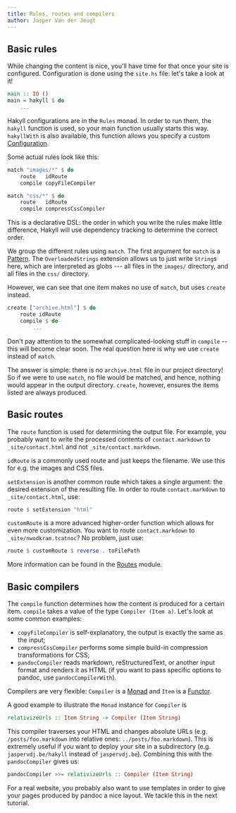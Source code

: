 ```yaml
---
title: Rules, routes and compilers
author: Jasper Van der Jeugt
---
```


Basic rules
-----------

While changing the content is nice, you'll have time for that once your site is
configured. Configuration is done using the `site.hs` file: let's take a look at
it!

```haskell
main :: IO ()
main = hakyll $ do
    ...
```

Hakyll configurations are in the `Rules` monad. In order to run them, the
`hakyll` function is used, so your main function usually starts this way.
`hakyllWith` is also available, this function allows you specify a custom
[Configuration].

[Configuration]: /reference/Hakyll-Core-Configuration.html

Some actual rules look like this:

```haskell
match "images/*" $ do
    route   idRoute
    compile copyFileCompiler

match "css/*" $ do
    route   idRoute
    compile compressCssCompiler

```

This is a declarative DSL: the order in which you write the rules make little
difference, Hakyll will use dependency tracking to determine the correct order.

We group the different rules using `match`. The first argument for `match` is a
[Pattern]. The `OverloadedStrings` extension allows us to just write `String`s
here, which are interpreted as globs --- all files in the `images/` directory,
and all files in the `css/` directory.

[Pattern]: /reference/Hakyll-Core-Identifier-Pattern.html

However, we can see that one item makes no use of `match`, but uses `create`
instead.

```haskell
create ["archive.html"] $ do
    route idRoute
    compile $ do
        ...
```

Don't pay attention to the somewhat complicated-looking stuff in `compile` --
this will become clear soon. The real question here is why we use `create`
instead of `match`.

The answer is simple: there is no `archive.html` file in our project directory!
So if we were to use `match`, no file would be matched, and hence, nothing
would appear in the output directory. `create`, however, ensures the items
listed are always produced.

Basic routes
------------

The `route` function is used for determining the output file. For example, you
probably want to write the processed contents of `contact.markdown` to
`_site/contact.html` and not `_site/contact.markdown`.

`idRoute` is a commonly used route and just keeps the filename. We use this for
e.g.  the images and CSS files.

`setExtension` is another common route which takes a single argument: the
desired extension of the resulting file. In order to route `contact.markdown` to
`_site/contact.html`, use:

```haskell
route $ setExtension "html"
```

`customRoute` is a more advanced higher-order function which allows for even
more customization. You want to route `contact.markdown` to
`_site/nwodkram.tcatnoc`? No problem, just use:

```haskell
route $ customRoute $ reverse . toFilePath
```

More information can be found in the [Routes] module.

[Routes]: /reference/Hakyll-Core-Routes.html

Basic compilers
---------------

The `compile` function determines how the content is produced for a certain
item. `compile` takes a value of the type `Compiler (Item a)`. Let's look at
some common examples:

- `copyFileCompiler` is self-explanatory, the output is exactly the same as the
  input;
- `compressCssCompiler` performs some simple build-in compression
  transformations for CSS;
- `pandocCompiler` reads markdown, reStructuredText, or another input format and
  renders it as HTML (if you want to pass specific options to pandoc, use
  `pandocCompilerWith`).

Compilers are very flexible: `Compiler` is a [Monad] and `Item` is a [Functor].

[Monad]: http://learnyouahaskell.com/a-fistful-of-monads
[Functor]: http://learnyouahaskell.com/functors-applicative-functors-and-monoids

A good example to illustrate the `Monad` instance for `Compiler` is

```haskell
relativizeUrls :: Item String -> Compiler (Item String)
```

This compiler traverses your HTML and changes absolute URLs (e.g.
`/posts/foo.markdown` into relative ones: `../posts/foo.markdown`). This is
extremely useful if you want to deploy your site in a subdirectory (e.g.
`jaspervdj.be/hakyll` instead of `jaspervdj.be`). Combining this with the
`pandocCompiler` gives us:

```haskell
pandocCompiler >>= relativizeUrls :: Compiler (Item String)
```

For a real website, you probably also want to use templates in order to give
your pages produced by pandoc a nice layout. We tackle this in the next
tutorial.
